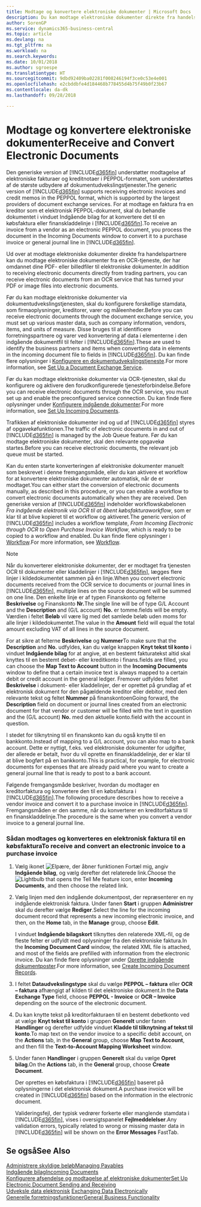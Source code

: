 ```yaml
---
title: Modtage og konvertere elektroniske dokumenter | Microsoft Docs
description: Du kan modtage elektroniske dokumenter direkte fra handelspartnere eller en OCR-tjeneste.
author: SorenGP
ms.service: dynamics365-business-central
ms.topic: article
ms.devlang: na
ms.tgt_pltfrm: na
ms.workload: na
ms.search.keywords: 
ms.date: 10/01/2018
ms.author: sgroespe
ms.translationtype: HT
ms.sourcegitcommit: 9dbd92409ba02281f008246194f3ce0c53e4e001
ms.openlocfilehash: e2cbddbfe4d184468b778455d4b75f49b0f23b67
ms.contentlocale: da-dk
ms.lasthandoff: 09/28/2018

---
```

# <a name="receive-and-convert-electronic-documents"></a><span data-ttu-id="30976-103">Modtage og konvertere elektroniske dokumenter</span><span class="sxs-lookup"><span data-stu-id="30976-103">Receive and Convert Electronic Documents</span></span>
<span data-ttu-id="30976-104">Den generiske version af [!INCLUDE[d365fin](includes/d365fin_md.md)] understøtter modtagelse af elektroniske fakturaer og kreditnotaer i PEPPOL-formatet, som understøttes af de største udbydere af dokumentudvekslingstjenester.</span><span class="sxs-lookup"><span data-stu-id="30976-104">The generic version of [!INCLUDE[d365fin](includes/d365fin_md.md)] supports receiving electronic invoices and credit memos in the PEPPOL format, which is supported by the largest providers of document exchange services.</span></span> <span data-ttu-id="30976-105">For at modtage en faktura fra en kreditor som et elektronisk PEPPOL-dokument, skal du behandle dokumentet i vinduet Indgående bilag for at konvertere det til en købsfaktura eller finanskladdelinje i [!INCLUDE[d365fin](includes/d365fin_md.md)].</span><span class="sxs-lookup"><span data-stu-id="30976-105">To receive an invoice from a vendor as an electronic PEPPOL document, you process the document in the Incoming Documents window to convert it to a purchase invoice or general journal line in [!INCLUDE[d365fin](includes/d365fin_md.md)].</span></span>

 <span data-ttu-id="30976-106">Ud over at modtage elektroniske dokumenter direkte fra handelspartnere kan du modtage elektroniske dokumenter fra en OCR-tjeneste, der har omdannet dine PDF- eller billedfiler til elektroniske dokumenter.</span><span class="sxs-lookup"><span data-stu-id="30976-106">In addition to receiving electronic documents directly from trading partners, you can receive electronic documents from an OCR service that has turned your PDF or image files into electronic documents.</span></span>  

 <span data-ttu-id="30976-107">Før du kan modtage elektroniske dokumenter via dokumentudvekslingstjenesten, skal du konfigurere forskellige stamdata, som firmaoplysninger, kreditorer, varer og måleenheder.</span><span class="sxs-lookup"><span data-stu-id="30976-107">Before you can receive electronic documents through the document exchange service, you must set up various master data, such as company information, vendors, items, and units of measure.</span></span> <span data-ttu-id="30976-108">Disse bruges til at identificere forretningspartnere og varer ved konvertering af data i elementerne i den indgående dokumentfil til felter i [!INCLUDE[d365fin](includes/d365fin_md.md)].</span><span class="sxs-lookup"><span data-stu-id="30976-108">These are used to identify the business partners and items when converting data in elements in the incoming document file to fields in [!INCLUDE[d365fin](includes/d365fin_md.md)].</span></span> <span data-ttu-id="30976-109">Du kan finde flere oplysninger i [Konfigurere en dokumentudvekslingstjeneste](across-how-to-set-up-a-document-exchange-service.md).</span><span class="sxs-lookup"><span data-stu-id="30976-109">For more information, see [Set Up a Document Exchange Service](across-how-to-set-up-a-document-exchange-service.md).</span></span>  

 <span data-ttu-id="30976-110">Før du kan modtage elektroniske dokumenter via OCR-tjenesten, skal du konfigurere og aktivere den forudkonfigurerede tjenesteforbindelse.</span><span class="sxs-lookup"><span data-stu-id="30976-110">Before you can receive electronic documents through the OCR service, you must set up and enable the preconfigured service connection.</span></span> <span data-ttu-id="30976-111">Du kan finde flere oplysninger under [Konfigurere indgående dokumenter](across-how-setup-income-documents.md).</span><span class="sxs-lookup"><span data-stu-id="30976-111">For more information, see [Set Up Incoming Documents](across-how-setup-income-documents.md).</span></span>  

 <span data-ttu-id="30976-112">Trafikken af elektroniske dokumenter ind og ud af [!INCLUDE[d365fin](includes/d365fin_md.md)] styres af opgavekøfunktionen.</span><span class="sxs-lookup"><span data-stu-id="30976-112">The traffic of electronic documents in and out of [!INCLUDE[d365fin](includes/d365fin_md.md)] is managed by the Job Queue feature.</span></span> <span data-ttu-id="30976-113">Før du kan modtage elektroniske dokumenter, skal den relevante opgavekø startes.</span><span class="sxs-lookup"><span data-stu-id="30976-113">Before you can receive electronic documents, the relevant job queue must be started.</span></span>  

 <span data-ttu-id="30976-114">Kan du enten starte konverteringen af elektroniske dokumenter manuelt som beskrevet i denne fremgangsmåde, eller du kan aktivere et workflow for at konvertere elektroniske dokumenter automatisk, når de er modtaget.</span><span class="sxs-lookup"><span data-stu-id="30976-114">You can either start the conversion of electronic documents manually, as described in this procedure, or you can enable a workflow to convert electronic documents automatically when they are received.</span></span> <span data-ttu-id="30976-115">Den generiske version af [!INCLUDE[d365fin](includes/d365fin_md.md)] indeholder workflowskabelonen *Fra indgående elektronik via OCR til at åbent købsfakturaworkflow*, som er klar til at blive kopieret til et workflow og aktiveret.</span><span class="sxs-lookup"><span data-stu-id="30976-115">The generic version of [!INCLUDE[d365fin](includes/d365fin_md.md)] includes a workflow template, *From Incoming Electronic through OCR to Open Purchase Invoice Workflow*, which is ready to be copied to a workflow and enabled.</span></span> <span data-ttu-id="30976-116">Du kan finde flere oplysninger i [Workflow](across-workflow.md).</span><span class="sxs-lookup"><span data-stu-id="30976-116">For more information, see [Workflow](across-workflow.md).</span></span>  

> [!NOTE]  
>  <span data-ttu-id="30976-117">Når du konverterer elektroniske dokumenter, der er modtaget fra tjenesten OCR til dokumenter eller kladdelinjer i [!INCLUDE[d365fin](includes/d365fin_md.md)], lægges flere linjer i kildedokumentet sammen på én linje.</span><span class="sxs-lookup"><span data-stu-id="30976-117">When you convert electronic documents received from the OCR service to documents or journal lines in [!INCLUDE[d365fin](includes/d365fin_md.md)], multiple lines on the source document will be summed on one line.</span></span> <span data-ttu-id="30976-118">Den enkelte linje er af typen Finanskonto og felterne **Beskrivelse** og Finanskonto **Nr.**</span><span class="sxs-lookup"><span data-stu-id="30976-118">The single line will be of type G/L Account and the **Description** and (G/L account) **No.**</span></span> <span data-ttu-id="30976-119">er tomme.</span><span class="sxs-lookup"><span data-stu-id="30976-119">fields will be empty.</span></span> <span data-ttu-id="30976-120">Værdien i feltet **Beløb** vil være lig med det samlede beløb uden moms for alle linjer i kildedokumentet.</span><span class="sxs-lookup"><span data-stu-id="30976-120">The value in the **Amount** field will equal the total amount excluding VAT of all lines in the source document.</span></span>  
>   
>  <span data-ttu-id="30976-121">For at sikre at felterne **Beskrivelse** og **Nummer**</span><span class="sxs-lookup"><span data-stu-id="30976-121">To make sure that the **Description** and **No.**</span></span> <span data-ttu-id="30976-122">udfyldes, kan du vælge knappen **Knyt tekst til konto** i vinduet **Indgående bilag** for at angive, at en bestemt fakturatekst altid skal knyttes til en bestemt debet- eller kreditkonto i finans.</span><span class="sxs-lookup"><span data-stu-id="30976-122">fields are filled, you can choose the **Map Text to Account** button in the **Incoming Documents** window to define that a certain invoice text is always mapped to a certain debit or credit account in the general ledger.</span></span> <span data-ttu-id="30976-123">Fremover udfyldes feltet **Beskrivelse** i dokument- eller kladdelinjer, der er oprettet på grundlag af et elektronisk dokument for den pågældende kreditor eller debitor, med den relevante tekst og feltet **Nummer** på finanskontoen</span><span class="sxs-lookup"><span data-stu-id="30976-123">Going forward, the **Description** field on document or journal lines created from an electronic document for that vendor or customer will be filled with the text in question and the (G/L account) **No.**</span></span> <span data-ttu-id="30976-124">med den aktuelle konto.</span><span class="sxs-lookup"><span data-stu-id="30976-124">field with the account in question.</span></span>  
>   
>  <span data-ttu-id="30976-125">I stedet for tilknytning til en finanskonto kan du også knytte til en bankkonto.</span><span class="sxs-lookup"><span data-stu-id="30976-125">Instead of mapping to a G/L account, you can also map to a bank account.</span></span> <span data-ttu-id="30976-126">Dette er nyttigt, f.eks. ved elektroniske dokumenter for udgifter, der allerede er betalt, hvor du vil oprette en finanskladdelinje, der er klar til at blive bogført på en bankkonto.</span><span class="sxs-lookup"><span data-stu-id="30976-126">This is practical, for example, for electronic documents for expenses that are already paid where you want to create a general journal line that is ready to post to a bank account.</span></span>  

 <span data-ttu-id="30976-127">Følgende fremgangsmåde beskriver, hvordan du modtager en kreditorfaktura og konvertere den til en købsfaktura i [!INCLUDE[d365fin](includes/d365fin_md.md)].</span><span class="sxs-lookup"><span data-stu-id="30976-127">The following procedure describes how to receive a vendor invoice and convert it to a purchase invoice in [!INCLUDE[d365fin](includes/d365fin_md.md)].</span></span> <span data-ttu-id="30976-128">Fremgangsmåden er den samme, når du konverterer en kreditorfaktura til en finanskladdelinje.</span><span class="sxs-lookup"><span data-stu-id="30976-128">The procedure is the same when you convert a vendor invoice to a general journal line.</span></span>  

### <a name="to-receive-and-convert-an-electronic-invoice-to-a-purchase-invoice"></a><span data-ttu-id="30976-129">Sådan modtages og konverteres en elektronisk faktura til en købsfaktura</span><span class="sxs-lookup"><span data-stu-id="30976-129">To receive and convert an electronic invoice to a purchase invoice</span></span>  

1.  <span data-ttu-id="30976-130">Vælg ikonet ![Elpære, der åbner funktionen Fortæl mig](media/ui-search/search_small.png "Fortæl mig, hvad du vil foretage dig"), angiv **Indgående bilag**, og vælg derefter det relaterede link.</span><span class="sxs-lookup"><span data-stu-id="30976-130">Choose the ![Lightbulb that opens the Tell Me feature](media/ui-search/search_small.png "Tell me what you want to do") icon, enter **Incoming Documents**, and then choose the related link.</span></span>  

2.  <span data-ttu-id="30976-131">Vælg linjen med den indgående dokumentpost, der repræsenterer en ny indgående elektronisk faktura. Under fanen **Start** i gruppen **Administrer** skal du derefter vælge **Rediger**.</span><span class="sxs-lookup"><span data-stu-id="30976-131">Select the line for the incoming document record that represents a new incoming electronic invoice, and then, on the **Home** tab, in the **Manage** group, choose **Edit**.</span></span>  

     <span data-ttu-id="30976-132">I vinduet **Indgående bilagskort** tilknyttes den relaterede XML-fil, og de fleste felter er udfyldt med oplysninger fra den elektroniske faktura.</span><span class="sxs-lookup"><span data-stu-id="30976-132">In the **Incoming Document Card** window, the related XML file is attached, and most of the fields are prefilled with information from the electronic invoice.</span></span> <span data-ttu-id="30976-133">Du kan finde flere oplysninger under [Oprette indgående dokumentposter](across-how-create-income-document-records.md).</span><span class="sxs-lookup"><span data-stu-id="30976-133">For more information, see [Create Incoming Document Records](across-how-create-income-document-records.md).</span></span>  

3.  <span data-ttu-id="30976-134">I feltet **Dataudvekslingstype** skal du vælge **PEPPOL – faktura** eller **OCR – faktura** afhængigt af kilden til det elektroniske dokument.</span><span class="sxs-lookup"><span data-stu-id="30976-134">In the **Data Exchange Type** field, choose **PEPPOL - Invoice** or **OCR – Invoice** depending on the source of the electronic document.</span></span>  

4.  <span data-ttu-id="30976-135">Du kan knytte tekst på kreditorfakturaen til en bestemt debetkonto ved at vælge **Knyt tekst til konto** i gruppen **Generelt** under fanen **Handlinger** og derefter udfylde vinduet **Kladde til tilknytning af tekst til konto**.</span><span class="sxs-lookup"><span data-stu-id="30976-135">To map text on the vendor invoice to a specific debit account, on the **Actions** tab, in the **General** group, choose **Map Text to Account**, and then fill the **Text-to-Account Mapping Worksheet** window.</span></span>  

5.  <span data-ttu-id="30976-136">Under fanen **Handlinger** i gruppen **Generelt** skal du vælge **Opret bilag**.</span><span class="sxs-lookup"><span data-stu-id="30976-136">On the **Actions** tab, in the **General** group, choose **Create Document**.</span></span>  

     <span data-ttu-id="30976-137">Der oprettes en købsfaktura i [!INCLUDE[d365fin](includes/d365fin_md.md)] baseret på oplysningerne i det elektronisk dokument.</span><span class="sxs-lookup"><span data-stu-id="30976-137">A purchase invoice will be created in [!INCLUDE[d365fin](includes/d365fin_md.md)] based on the information in the electronic document.</span></span>  

     <span data-ttu-id="30976-138">Valideringsfejl, der typisk vedrører forkerte eller manglende stamdata i [!INCLUDE[d365fin](includes/d365fin_md.md)], vises i oversigtspanelet **Fejlmeddelelser**.</span><span class="sxs-lookup"><span data-stu-id="30976-138">Any validation errors, typically related to wrong or missing master data in [!INCLUDE[d365fin](includes/d365fin_md.md)] will be shown on the **Error Messages** FastTab.</span></span>  

## <a name="see-also"></a><span data-ttu-id="30976-139">Se også</span><span class="sxs-lookup"><span data-stu-id="30976-139">See Also</span></span>  
[<span data-ttu-id="30976-140">Administrere skyldige beløb</span><span class="sxs-lookup"><span data-stu-id="30976-140">Managing Payables</span></span>](payables-manage-payables.md)  
[<span data-ttu-id="30976-141">Indgående bilag</span><span class="sxs-lookup"><span data-stu-id="30976-141">Incoming Documents</span></span>](across-income-documents.md)  
[<span data-ttu-id="30976-142">Konfigurere afsendelse og modtagelse af elektroniske dokumenter</span><span class="sxs-lookup"><span data-stu-id="30976-142">Set Up Electronic Document Sending and Receiving</span></span>](across-how-to-set-up-electronic-document-sending-and-receiving.md)  
<span data-ttu-id="30976-143">[Udveksle data elektronisk](across-data-exchange.md) </span><span class="sxs-lookup"><span data-stu-id="30976-143">[Exchanging Data Electronically](across-data-exchange.md) </span></span>  
[<span data-ttu-id="30976-144">Generelle forretningsfunktioner</span><span class="sxs-lookup"><span data-stu-id="30976-144">General Business Functionality</span></span>](ui-across-business-areas.md)  

